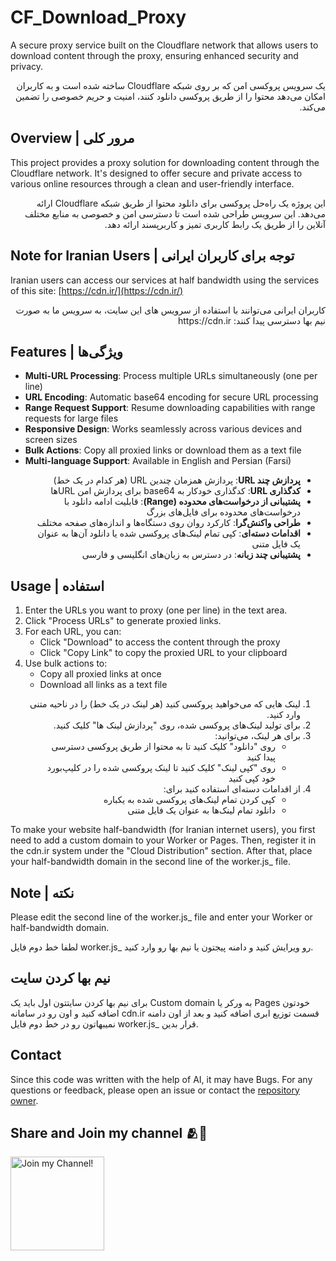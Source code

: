 # CF_Download_Proxy

A secure proxy service built on the Cloudflare network that allows users to download content through the proxy, ensuring enhanced security and privacy.

<div dir="rtl">
یک سرویس پروکسی امن که بر روی شبکه Cloudflare ساخته شده است و به کاربران امکان می‌دهد محتوا را از طریق پروکسی دانلود کنند، امنیت و حریم خصوصی را تضمین می‌کند.
</div>

## Overview | مرور کلی

This project provides a proxy solution for downloading content through the Cloudflare network. It's designed to offer secure and private access to various online resources through a clean and user-friendly interface.

<div dir="rtl">
این پروژه یک راه‌حل پروکسی برای دانلود محتوا از طریق شبکه Cloudflare ارائه می‌دهد. این سرویس طراحی شده است تا دسترسی امن و خصوصی به منابع مختلف آنلاین را از طریق یک رابط کاربری تمیز و کاربرپسند ارائه دهد.
</div>

## Note for Iranian Users | توجه برای کاربران ایرانی

Iranian users can access our services at half bandwidth using the services of this site: [https://cdn.ir/](https://cdn.ir/)

<div dir="rtl">
کاربران ایرانی می‌توانند با استفاده از سرویس های این سایت، به سرویس ما به صورت نیم بها دسترسی پیدا کنند: https://cdn.ir

</div>

## Features | ویژگی‌ها

- **Multi-URL Processing**: Process multiple URLs simultaneously (one per line)
- **URL Encoding**: Automatic base64 encoding for secure URL processing
- **Range Request Support**: Resume downloading capabilities with range requests for large files
- **Responsive Design**: Works seamlessly across various devices and screen sizes
- **Bulk Actions**: Copy all proxied links or download them as a text file
- **Multi-language Support**: Available in English and Persian (Farsi)

<div dir="rtl">

- **پردازش چند URL**: پردازش همزمان چندین URL (هر کدام در یک خط)
- **کدگذاری URL**: کدگذاری خودکار به base64 برای پردازش امن URLها
- **پشتیبانی از درخواست‌های محدوده (Range)**: قابلیت ادامه دانلود با درخواست‌های محدوده برای فایل‌های بزرگ
- **طراحی واکنش‌گرا**: کارکرد روان روی دستگاه‌ها و اندازه‌های صفحه مختلف
- **اقدامات دسته‌ای**: کپی تمام لینک‌های پروکسی شده یا دانلود آن‌ها به عنوان یک فایل متنی  
- **پشتیبانی چند زبانه**: در دسترس به زبان‌های انگلیسی و فارسی
</div>

## Usage | استفاده

1. Enter the URLs you want to proxy (one per line) in the text area.
2. Click "Process URLs" to generate proxied links.
3. For each URL, you can:
   - Click "Download" to access the content through the proxy
   - Click "Copy Link" to copy the proxied URL to your clipboard
4. Use bulk actions to:
   - Copy all proxied links at once
   - Download all links as a text file

<div dir="rtl">

1. لینک هایی که می‌خواهید پروکسی کنید (هر لینک در یک خط) را در ناحیه متنی وارد کنید.
2. برای تولید لینک‌های پروکسی شده، روی "پردازش لینک ها" کلیک کنید.
3. برای هر لینک، می‌توانید:
   - روی "دانلود" کلیک کنید تا به محتوا از طریق پروکسی دسترسی پیدا کنید
   - روی "کپی لینک" کلیک کنید تا لینک پروکسی شده را در کلیپ‌بورد خود کپی کنید
4. از اقدامات دسته‌ای استفاده کنید برای:
   - کپی کردن تمام لینک‌های پروکسی شده به یکباره
   - دانلود تمام لینک‌ها به عنوان یک فایل متنی
</div>

To make your website half-bandwidth (for Iranian internet users), you first need to add a custom domain to your Worker or Pages. Then, register it in the cdn.ir system under the "Cloud Distribution" section. After that, place your half-bandwidth domain in the second line of the worker.js_ file.

## Note | نکته
Please edit the second line of the worker.js_ file and enter your Worker or half-bandwidth domain.

لطفا خط دوم فایل worker.js_ رو ویرایش کنید و دامنه پیجتون یا نیم بها رو وارد کنید.



 
## نیم بها کردن سایت
برای نیم بها کردن سایتتون اول باید یک Custom domain به ورکر یا Pages خودتون اضافه کنید و اون رو در سامانه cdn.ir قسمت توزیع ابری اضافه کنید و بعد از اون دامنه نمیبهاتون رو در خط دوم فایل worker.js_ قرار بدین.


## Contact
Since this code was written with the help of AI, it may have Bugs.
For any questions or feedback, please open an issue or contact the [repository owner](https://GeekSpotSupbot.t.me).


## Share and Join my channel 🫂🤍
  <a href="https://t.me/Geek_Spot" target="_blank"><img src="https://anokhanews.com/wp-content/uploads/2024/06/2i8mVvNFBHDJ7t5FTJF8b1uontK.svg" width="150" alt="Join my Channel!"></a>
